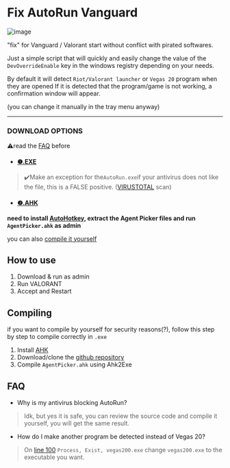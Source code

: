 # Fix AutoRun Vanguard
![image](https://github.com/pintoso/fix-AutoRun-vanguard/assets/26844778/bf42b0ff-c81d-4bcb-a3e3-5c81b04abbb1)

"fix" for Vanguard / Valorant start without conflict with pirated softwares.

Just a simple script that will quickly and easily change the value of the `DevOverrideEnable` key in the windows registry depending on your needs.

By default it will detect `Riot/Valorant launcher` or `Vegas 20` program when they are opened
If it is detected that the program/game is not working, a confirmation window will appear.

(you can change it manually in the tray menu anyway)

------------

### DOWNLOAD OPTIONS
⚠️read the [FAQ](#faq) before

- #### [❶.EXE](https://github.com/pintoso/fix-AutoRun-vanguard/releases/latest/download/AutoRun.exe)
>✔️Make an exception for the`AutoRun.exe`if your antivirus does not like the file, this is a FALSE positive. 
([VIRUSTOTAL](https://www.virustotal.com/gui/file/88a97edf170fb6a7af09bd1d2089d1092ec0c84c91bcb283c10d4e331b0e0d53/detection) scan)


- #### [❷.AHK](https://github.com/pintoso/fix-AutoRun-vanguard/archive/refs/heads/master.zip)
**need to install [AutoHotkey](https://www.autohotkey.com/download/ahk-v2.exe), extract the Agent Picker files and run `AgentPicker.ahk` as admin**

you can also [compile it yourself](#compiling)

## How to use
1. Download & run as admin
2. Run VALORANT
3. Accept and Restart



## Compiling
if you want to compile by yourself for security reasons(?), follow this step by step to compile correctly in `.exe`

1. Install [AHK](https://www.autohotkey.com/download/)
2. Download/clone the [github repository](https://github.com/pintoso/fix-AutoRun-vanguard)
3. Compile `AgentPicker.ahk` using Ahk2Exe


## FAQ
- Why is my antivirus blocking AutoRun?
> Idk, but yes it is safe, you can review the source code and compile it yourself, you will get the same result.


- How do I make another program be detected instead of Vegas 20?
> On [line 100](https://github.com/pintoso/fix-AutoRun-vanguard/blob/main/AutoRun.ahk#L100) `Process, Exist, vegas200.exe` change `vegas200.exe` to the executable you want.
